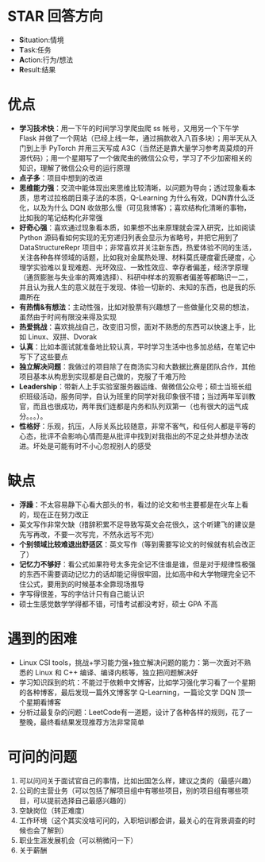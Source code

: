# STAR 回答方向
- **S**ituation:情境
- **T**ask:任务
- **A**ction:行为/想法
- **R**esult:结果

# 优点
- **学习技术快**：用一下午的时间学习学爬虫爬 ss 帐号，又用另一个下午学 Flask 并做了一个网站（已经上线一年，通过捐款收入八百多块）；用半天从入门到上手 PyTorch 并用三天写成 A3C（当然还是靠大量学习参考周莫烦的开源代码）；用一个星期写了一个做爬虫的微信公众号，学习了不少加密相关的知识，理解了微信公众号的运行原理
- **点子多**：项目中想到的改进
- **思维能力强**：交流中能体现出来思维比较清晰，以问题为导向；透过现象看本质，思考过拉格朗日乘子法的本质，Q-Learning 为什么有效，DQN靠什么泛化，以及为什么 DQN 收敛那么慢（可见我博客）；喜欢结构化清晰的事物，比如我的笔记结构化非常强
- **好奇心强**：喜欢通过现象看本质，如果想不出来原理就会深入研究，比如阅读 Python 源码看如何实现的无穷递归列表会显示为省略号，并把它用到了 DataStructureRepr 项目中；非常喜欢并关注新东西，热爱体验不同的生活，关注各种各样领域的话题，比如我对金属热处理、材料莫氏硬度霍氏硬度，心理学实验难以复现难题、光环效应、一致性效应、幸存者偏差，经济学原理（通货膨胀与失业率的两难选择）、科研中样本的观察者偏差等都略识一二，并且认为我人生的意义就在于发现、体验一切新的、未知的东西，也是我的乐趣所在
- **有热情&有想法**：主动性强，比如对股票有兴趣想了一些做量化交易的想法，虽然由于时间有限没来得及实现
- **热爱挑战**：喜欢挑战自己，改变旧习惯，面对不熟悉的东西可以快速上手，比如 Linux、双拼、Dvorak
- **认真**：比如本面试就准备地比较认真，平时学习生活中也多加总结，在笔记中写下了这些要点
- **独立解决问题**：我做过的项目除了在商汤实习和大数据比赛是团队合作，其他项目基本从构思到实现都是自己做的，克服了千难万险
- **Leadership**：带新人上手实验室服务器运维、做微信公众号；硕士当班长组织班级活动，服务同学，自认为班里的同学对我印象很不错；当过两年军训教官，而且也很成功，两年我们连都是内务和队列双第一（也有很大的运气成分。。。）。
- **性格好**：乐观，抗压，人际关系比较随意，非常不客气，和任何人都是平等的心态，批评不会影响心情而是从批评中找到对我指出的不足之处并想办法改进。坏处是可能有时不小心忽视别人的感受

# 缺点
- **浮躁**：不太容易静下心看大部头的书，看过的论文和书主要都是在火车上看的，现在正在努力改正
- 英文写作非常欠缺（措辞积累不足导致写英文会花很久，这个听建飞的建议是先写再改，不要一次写完，不然永远写不完）
- **个别领域比较难退出舒适区**：英文写作（等到需要写论文的时候就有机会改正了）
- **记忆力不够好**：看公式如果符号太多完全记不住谁是谁，但是对于规律性极强的东西不需要调动记忆力的话却能记得很牢固，比如高中和大学物理完全记不住公式，要用到的时候基本全靠现场推导
- 字写得很差，写的字估计只有自己能认识
- 硕士生感觉数学学得都不错，可惜考试都没考好，硕士 GPA 不高

# 遇到的困难
- Linux CSI tools，挑战+学习能力强+独立解决问题的能力：第一次面对不熟悉的 Linux 和 C++ 编译、编译内核等，独立把问题解决好
- 学习知识踩到的坑：不能过于依赖中文博客，比如学习强化学习看了一个星期的各种博客，最后发现一篇外文博客学 Q-Learning，一篇论文学 DQN 顶一个星期看博客
- 分析过最复杂的问题：LeetCode有一道题，设计了各种各样的规则，花了一整晚，最终看结果发现推荐方法非常简单

# 可问的问题

1. 可以问问关于面试官自己的事情，比如出国怎么样，建议之类的（最感兴趣）
2. 公司的主营业务（可以包括了解项目组中有哪些项目，别的项目组有哪些项目，可以提前选择自己最感兴趣的）
3. 空缺岗位（转正难度）
4. 工作环境（这个其实没啥可问的，入职培训都会讲，最关心的在背景调查的时候也会了解到）
5. 职业生涯发展机会（可以稍微问一下）
6. 关于薪酬